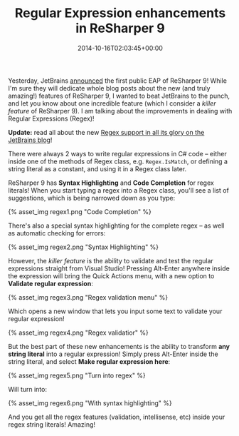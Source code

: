 ﻿---
title: Regular Expression enhancements in ReSharper 9
date: 2014-10-16T02:03:45+00:00
---
Yesterday, JetBrains [announced](http://blog.jetbrains.com/dotnet/2014/10/13/introducing-the-resharper-9-early-access-program/) the first public EAP of ReSharper 9! While I'm sure they will dedicate whole blog posts about the new (and truly amazing!) features of ReSharper 9, I wanted to beat JetBrains to the punch, and let you know about one incredible feature (which I consider a *killer feature* of ReSharper 9). I am talking about the improvements in dealing with Regular Expressions (Regex)!

<!-- more -->

**Update:** read all about the new [Regex support in all its glory on the JetBrains blog](http://blog.jetbrains.com/dotnet/2014/10/27/regular-expression-support-in-resharper-9/)!

There were always 2 ways to write regular expressions in C# code &ndash; either inside one of the methods of Regex class, e.g. `Regex.IsMatch`, or defining a string literal as a constant, and using it in a Regex class later.

ReSharper 9 has **Syntax Highlighting** and **Code Completion** for regex literals! When you start typing a regex into a Regex class, you'll see a list of suggestions, which is being narrowed down as you type:

{% asset_img regex1.png "Code Completion" %}

There's also a special syntax highlighting for the complete regex &ndash; as well as automatic checking for errors:

{% asset_img regex2.png "Syntax Highlighting" %}

However, the *killer feature* is the ability to validate and test the regular expressions straight from Visual Studio! Pressing Alt-Enter anywhere inside the expression will bring the Quick Actions menu, with a new option to **Validate regular expression**:

{% asset_img regex3.png "Regex validation menu" %}

Which opens a new window that lets you input some text to validate your regular expression!

{% asset_img regex4.png "Regex validatior" %}

But the best part of these new enhancements is the ability to transform **any string literal** into a regular expression! Simply press Alt-Enter inside the string literal, and select **Make regular expression here**:

{% asset_img regex5.png "Turn into regex" %}

Will turn into:

{% asset_img regex6.png "With syntax highlighting" %}

And you get all the regex features (validation, intellisense, etc) inside your regex string literals! Amazing!
